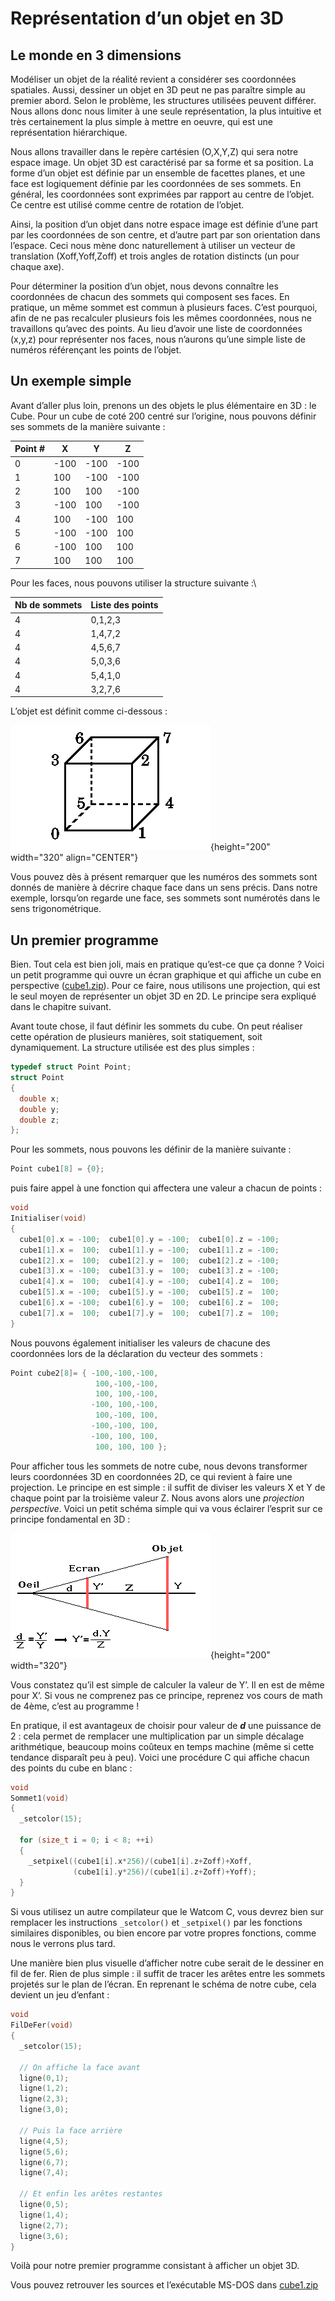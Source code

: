 # Représentation d’un objet en 3D

## Le monde en 3 dimensions

Modéliser un objet de la réalité revient a considérer ses coordonnées spatiales.
Aussi, dessiner un objet en 3D peut ne pas paraître simple au premier abord.
Selon le problème, les structures utilisées peuvent différer.
Nous allons donc nous limiter à une seule représentation, la plus intuitive et très certainement la plus simple à mettre en oeuvre, qui est une représentation hiérarchique.

Nous allons travailler dans le repère cartésien (O,X,Y,Z) qui sera notre espace image.
Un objet 3D est caractérisé par sa forme et sa position.
La forme d’un objet est définie par un ensemble de facettes planes, et une face est logiquement définie par les coordonnées de ses sommets.
En général, les coordonnées sont exprimées par rapport au centre de l’objet.
Ce centre est utilisé comme centre de rotation de l’objet.

Ainsi, la position d’un objet dans notre espace image est définie d’une part par les coordonnées de son centre, et d’autre part par son orientation dans l’espace.
Ceci nous mène donc naturellement à utiliser un vecteur de translation (Xoff,Yoff,Zoff) et trois angles de rotation distincts (un pour chaque axe).

Pour déterminer la position d’un objet, nous devons connaître les coordonnées de chacun des sommets qui composent ses faces.
En pratique, un même sommet est commun à plusieurs faces.
C’est pourquoi, afin de ne pas recalculer plusieurs fois les mêmes coordonnées, nous ne travaillons qu’avec des points.
Au lieu d’avoir une liste de coordonnées (x,y,z) pour représenter nos faces, nous n’aurons qu’une simple liste de numéros référençant les points de l’objet.

## Un exemple simple

Avant d’aller plus loin, prenons un des objets le plus élémentaire en 3D : le Cube.
Pour un cube de coté 200 centré sur l’origine, nous pouvons définir ses sommets de la manière suivante :

|Point #|X|Y|Z|
|---|---|---|---|
|0|-100|-100|-100|
|1|100|-100|-100
|2|100|100|-100|
|3|-100|100|-100|
|4|100|-100|100|
|5|-100|-100|100|
|6|-100|100|100|
|7|100|100|100|

Pour les faces, nous pouvons utiliser la structure suivante :\

|Nb de sommets|Liste des points|
|---|---|
|4|0,1,2,3|
|4|1,4,7,2|
|4|4,5,6,7|
|4|5,0,3,6|
|4|5,4,1,0|
|4|3,2,7,6|

L’objet est définit comme ci-dessous :

![le cube en 3D](src/cube.gif){height="200" width="320" align="CENTER"}

Vous pouvez dès à présent remarquer que les numéros des sommets sont donnés de manière à décrire chaque face dans un sens précis.
Dans notre exemple, lorsqu’on regarde une face, ses sommets sont numérotés dans le sens trigonométrique.

## Un premier programme

Bien.
Tout cela est bien joli, mais en pratique qu’est-ce que ça donne ?
Voici un petit programme qui ouvre un écran graphique et qui affiche un cube en perspective ([cube1.zip](src/cube1.zip)).
Pour ce faire, nous utilisons une projection, qui est le seul moyen de représenter un objet 3D en 2D.
Le principe sera expliqué dans le chapitre suivant.

Avant toute chose, il faut définir les sommets du cube.
On peut réaliser cette opération de plusieurs manières, soit statiquement, soit dynamiquement.
La structure utilisée est des plus simples :

```C
typedef struct Point Point;
struct Point
{
  double x;
  double y;
  double z;
};
```

Pour les sommets, nous pouvons les définir de la manière suivante :

```C
Point cube1[8] = {0};
```

puis faire appel à une fonction qui affectera une valeur a chacun de points :

```C
void
Initialiser(void)
{
  cube1[0].x = -100;  cube1[0].y = -100;  cube1[0].z = -100;
  cube1[1].x =  100;  cube1[1].y = -100;  cube1[1].z = -100;
  cube1[2].x =  100;  cube1[2].y =  100;  cube1[2].z = -100;
  cube1[3].x = -100;  cube1[3].y =  100;  cube1[3].z = -100;
  cube1[4].x =  100;  cube1[4].y = -100;  cube1[4].z =  100;
  cube1[5].x = -100;  cube1[5].y = -100;  cube1[5].z =  100;
  cube1[6].x = -100;  cube1[6].y =  100;  cube1[6].z =  100;
  cube1[7].x =  100;  cube1[7].y =  100;  cube1[7].z =  100;
}
```

Nous pouvons également initialiser les valeurs de chacune des coordonnées lors de la déclaration du vecteur des sommets :

```C
Point cube2[8]= { -100,-100,-100,
                   100,-100,-100,
                   100, 100,-100,
                  -100, 100,-100,
                   100,-100, 100,
                  -100,-100, 100,
                  -100, 100, 100,
                   100, 100, 100 };
```

Pour afficher tous les sommets de notre cube, nous devons transformer leurs coordonnées 3D en coordonnées 2D, ce qui revient à faire une projection.
Le principe en est simple : il suffit de diviser les valeurs X et Y de chaque point par la troisième valeur Z.
Nous avons alors une *projection perspective*.
Voici un petit schéma simple qui va vous éclairer l’esprit sur ce principe fondamental en 3D :

![](src/perspec.gif){height="200" width="320"}

Vous constatez qu’il est simple de calculer la valeur de Y’.
Il en est de même pour X’.
Si vous ne comprenez pas ce principe, reprenez vos cours de math de 4ème, c’est au programme !

En pratique, il est avantageux de choisir pour valeur de ***d*** une puissance de 2 : cela permet de remplacer une multiplication par un simple décalage arithmétique, beaucoup moins coûteux en temps machine (même si cette tendance disparaît peu à peu).
Voici une procédure C qui affiche chacun des points du cube en blanc :

```C
void
Sommet1(void)
{
  _setcolor(15);

  for (size_t i = 0; i < 8; ++i)
  {
    _setpixel((cube1[i].x*256)/(cube1[i].z+Zoff)+Xoff,
              (cube1[i].y*256)/(cube1[i].z+Zoff)+Yoff);
  }
}
```

Si vous utilisez un autre compilateur que le Watcom C, vous devrez bien sur remplacer les instructions `_setcolor()` et `_setpixel()` par les fonctions similaires disponibles, ou bien encore par votre propres fonctions, comme nous le verrons plus tard.

Une manière bien plus visuelle d’afficher notre cube serait de le dessiner en fil de fer.
Rien de plus simple : il suffit de tracer les arêtes entre les sommets projetés sur le plan de l’écran.
En reprenant le schéma de notre cube, cela devient un jeu d’enfant :

```C
void
FilDeFer(void)
{
  _setcolor(15);

  // On affiche la face avant
  ligne(0,1);
  ligne(1,2);
  ligne(2,3);
  ligne(3,0);

  // Puis la face arrière
  ligne(4,5);
  ligne(5,6);
  ligne(6,7);
  ligne(7,4);

  // Et enfin les arêtes restantes
  ligne(0,5);
  ligne(1,4);
  ligne(2,7);
  ligne(3,6);
}
```

Voilà pour notre premier programme consistant à afficher un objet 3D.

Vous pouvez retrouver les sources et l’exécutable MS-DOS dans [cube1.zip](src/cube1.c)

